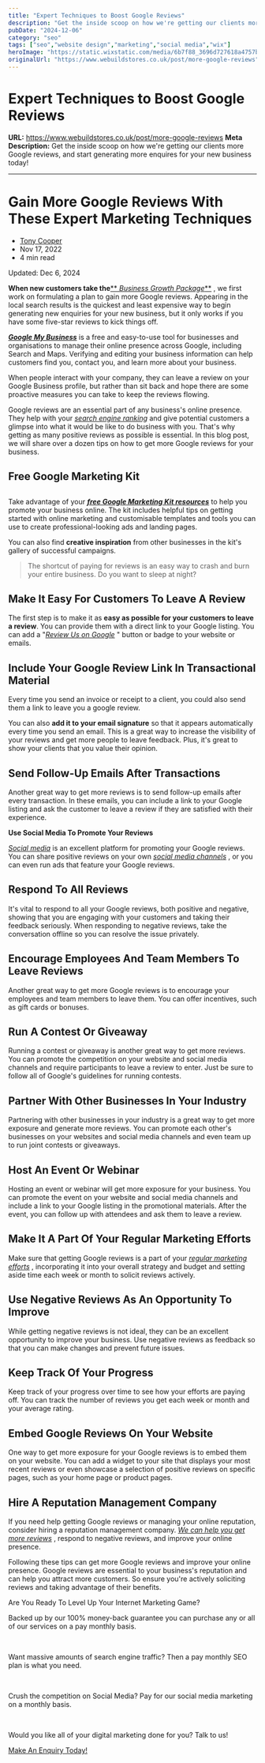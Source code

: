 ```yaml
---
title: "Expert Techniques to Boost Google Reviews"
description: "Get the inside scoop on how we're getting our clients more Google reviews, and start generating more enquires for your new business today!"
pubDate: "2024-12-06"
category: "seo"
tags: ["seo","website design","marketing","social media","wix"]
heroImage: "https://static.wixstatic.com/media/6b7f88_3696d727618a4757b199343cde966226~mv2.jpg/v1/fill/w_740,h_420,al_c,q_90,usm_0.66_1.00_0.01,enc_avif,quality_auto/6b7f88_3696d727618a4757b199343cde966226~mv2.jpg"
originalUrl: "https://www.webuildstores.co.uk/post/more-google-reviews"
---
```


# Expert Techniques to Boost Google Reviews

**URL:** https://www.webuildstores.co.uk/post/more-google-reviews
**Meta Description:** Get the inside scoop on how we're getting our clients more Google reviews, and start generating more enquires for your new business today!

---

# Gain More Google Reviews With These Expert Marketing Techniques

  * [Tony Cooper](https://www.webuildstores.co.uk/profile/storebuilder/profile)
  * Nov 17, 2022
  * 4 min read

Updated: Dec 6, 2024

**When new customers take the**[** _Business Growth Package_**](https://www.webuildstores.co.uk/business-growth-package) , we first work on formulating a plan to gain more Google reviews. Appearing in the local search results is the quickest and least expensive way to begin generating new enquiries for your new business, but it only works if you have some five-star reviews to kick things off.   



  

[**_Google My Business_**](https://business.google.com/) is a free and easy-to-use tool for businesses and organisations to manage their online presence across Google, including Search and Maps. Verifying and editing your business information can help customers find you, contact you, and learn more about your business.   

When people interact with your company, they can leave a review on your Google Business profile, but rather than sit back and hope there are some proactive measures you can take to keep the reviews flowing.   

Google reviews are an essential part of any business's online presence. They help with your [_search engine ranking_](https://www.webuildstores.co.uk/seo-copywriting) and give potential customers a glimpse into what it would be like to do business with you. That's why getting as many positive reviews as possible is essential. In this blog post, we will share over a dozen tips on how to get more Google reviews for your business.   

## Free Google Marketing Kit

##   



  

Take advantage of your [**_free Google Marketing Kit resources_**](https://marketingkit.withgoogle.com/) to help you promote your business online. The kit includes helpful tips on getting started with online marketing and customisable templates and tools you can use to create professional-looking ads and landing pages. 

  

You can also find **creative inspiration** from other businesses in the kit's gallery of successful campaigns.   

> The shortcut of paying for reviews is an easy way to crash and burn your entire business. Do you want to sleep at night?   
> 

## Make It Easy For Customers To Leave A Review   

The first step is to make it as **easy as possible for your customers to leave a review**. You can provide them with a direct link to your Google listing. You can add a "[_Review Us on Google_](https://g.page/r/CdtWUOoNXVooEB0/review) " button or badge to your website or emails.   

## Include Your Google Review Link In Transactional Material

Every time you send an invoice or receipt to a client, you could also send them a link to leave you a google review.   

You can also **add it to your email signature** so that it appears automatically every time you send an email. This is a great way to increase the visibility of your reviews and get more people to leave feedback. Plus, it's great to show your clients that you value their opinion.   

## Send Follow-Up Emails After Transactions   

Another great way to get more reviews is to send follow-up emails after every transaction. In these emails, you can include a link to your Google listing and ask the customer to leave a review if they are satisfied with their experience.   

**Use Social Media To Promote Your Reviews**   

[_Social media_](https://www.webuildstores.co.uk/post/what-is-social-media-marketing) is an excellent platform for promoting your Google reviews. You can share positive reviews on your own [_social media channels_](https://www.webuildstores.co.uk/social-media-plans) , or you can even run ads that feature your Google reviews.   

## Respond To All Reviews   

It's vital to respond to all your Google reviews, both positive and negative, showing that you are engaging with your customers and taking their feedback seriously. When responding to negative reviews, take the conversation offline so you can resolve the issue privately.   

## Encourage Employees And Team Members To Leave Reviews   

Another great way to get more Google reviews is to encourage your employees and team members to leave them. You can offer incentives, such as gift cards or bonuses.   

## Run A Contest Or Giveaway   

Running a contest or giveaway is another great way to get more reviews. You can promote the competition on your website and social media channels and require participants to leave a review to enter. Just be sure to follow all of Google's guidelines for running contests.   

## Partner With Other Businesses In Your Industry   

Partnering with other businesses in your industry is a great way to get more exposure and generate more reviews. You can promote each other's businesses on your websites and social media channels and even team up to run joint contests or giveaways.   

## Host An Event Or Webinar   

Hosting an event or webinar will get more exposure for your business. You can promote the event on your website and social media channels and include a link to your Google listing in the promotional materials. After the event, you can follow up with attendees and ask them to leave a review.   

## Make It A Part Of Your Regular Marketing Efforts   

Make sure that getting Google reviews is a part of your [_regular marketing efforts_](https://www.webuildstores.co.uk/post/10-small-business-growth-ideas-to-skyrocket-your-website-traffic) , incorporating it into your overall strategy and budget and setting aside time each week or month to solicit reviews actively.   

## Use Negative Reviews As An Opportunity To Improve   

While getting negative reviews is not ideal, they can be an excellent opportunity to improve your business. Use negative reviews as feedback so that you can make changes and prevent future issues.   

## Keep Track Of Your Progress   

Keep track of your progress over time to see how your efforts are paying off. You can track the number of reviews you get each week or month and your average rating.   

## Embed Google Reviews On Your Website   

One way to get more exposure for your Google reviews is to embed them on your website. You can add a widget to your site that displays your most recent reviews or even showcase a selection of positive reviews on specific pages, such as your home page or product pages.

  

## Hire A Reputation Management Company   

If you need help getting Google reviews or managing your online reputation, consider hiring a reputation management company. [_We can help you get more reviews_](https://www.webuildstores.co.uk/contact) , respond to negative reviews, and improve your online presence.

  

Following these tips can get more Google reviews and improve your online presence. Google reviews are essential to your business's reputation and can help you attract more customers. So ensure you're actively soliciting reviews and taking advantage of their benefits.

  

  



Are You Ready To Level Up Your Internet Marketing Game?

Backed up by our 100% money-back guarantee you can purchase any or all of our services on a pay monthly basis.

​

Want massive amounts of search engine traffic? Then a pay monthly SEO plan is what you need.

​

Crush the competition on Social Media? Pay for our social media marketing on a monthly basis.

​

Would you like all of your digital marketing done for you? Talk to us!

[Make An Enquiry Today!](https://www.webuildstores.co.uk/contact)
